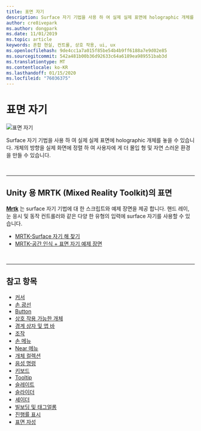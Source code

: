 ```yaml
---
title: 표면 자기
description: Surface 자기 기법을 사용 하 여 실제 실제 표면에 holographic 개체를 놓을 수 있습니다.
author: cre8ivepark
ms.author: dongpark
ms.date: 11/01/2019
ms.topic: article
keywords: 혼합 현실, 컨트롤, 상호 작용, ui, ux
ms.openlocfilehash: 9de4cc1a7a015f85be54b4b9ff6188a7e9d02e85
ms.sourcegitcommit: 542a481b00b36d92633c64a6189ea989551bab3d
ms.translationtype: MT
ms.contentlocale: ko-KR
ms.lasthandoff: 01/15/2020
ms.locfileid: "76036375"
---
```

# <a name="surface-magnetism"></a>표면 자기

![표면 자기](images/UX/MRTK_SurfaceMagnetism.gif)

Surface 자기 기법을 사용 하 여 실제 실제 표면에 holographic 개체를 놓을 수 있습니다. 개체의 방향을 실제 화면에 정렬 하 여 사용자에 게 더 몰입 형 및 자연 스러운 환경을 만들 수 있습니다.

<br>

---

## <a name="surface-magnetism-in-mrtk-mixed-reality-toolkit-for-unity"></a>Unity 용 MRTK (Mixed Reality Toolkit)의 표면
**[Mrtk](https://github.com/Microsoft/MixedRealityToolkit-Unity)** 는 surface 자기 기법에 대 한 스크립트와 예제 장면을 제공 합니다. 핸드 레이, 눈 응시 및 동작 컨트롤러와 같은 다양 한 유형의 입력에 surface 자기를 사용할 수 있습니다.

* [MRTK-Surface 자기 해 찾기](https://microsoft.github.io/MixedRealityToolkit-Unity/Documentation/README_Solver.html#surfacemagnetism)
* [MRTK-공간 인식 + 표면 자기 예제 장면](https://github.com/microsoft/MixedRealityToolkit-Unity/blob/mrtk_development/Assets/MixedRealityToolkit.Examples/Demos/Solvers/Scenes/SurfaceMagnetismSpatialAwarenessExample.unity)


<br>

---

## <a name="see-also"></a>참고 항목

* [커서](cursors.md)
* [손 광선](point-and-commit.md)
* [Button](button.md)
* [상호 작용 가능한 개체](interactable-object.md)
* [경계 상자 및 앱 바](app-bar-and-bounding-box.md)
* [조작](direct-manipulation.md)
* [손 메뉴](hand-menu.md)
* [Near 메뉴](near-menu.md)
* [개체 컬렉션](object-collection.md)
* [음성 명령](voice-input.md)
* [키보드](keyboard.md)
* [Tooltip](tooltip.md)
* [슬레이트](slate.md)
* [슬라이더](slider.md)
* [셰이더](shader.md)
* [빌보딩 및 태그얼롱](billboarding-and-tag-along.md)
* [진행률 표시](progress.md)
* [표면 자성](surface-magnetism.md)
